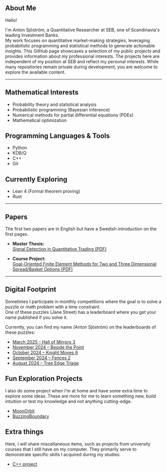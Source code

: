 ## About Me

Hello!

I'm Anton Sjöström, a Quantitative Researcher at SEB, one of Scandinavia's leading Investment Banks.  
My work focuses on quantitative market-making strategies, leveraging probabilistic programming and statistical methods to generate actionable insights. This GitHub page showcases a selection of my public projects and provides information about my professional interests. The projects here are independent of my position at SEB and reflect my personal interests. While many repositories remain private during development, you are welcome to explore the available content.

---

## Mathematical Interests

- Probability theory and statistical analysis
- Probabilistic programming (Bayesian inference)
- Numerical methods for partial differential equations (PDEs)
- Mathematical optimization

## Programming Languages & Tools

- Python
- KDB/Q
- C++
- Git

## Currently Exploring

- Lean 4 (Formal theorem proving)
- Rust

---

## Papers
The first two papers are in English but have a Swedish introduction on the first pages.
- **Master Thesis:**  
    [Signal Detection in Quantitative Trading (PDF)](Papers/Signal%20detection%20of%20FX%20Fixing%20events.pdf)

- **Course Project:**  
    [Goal-Oriented Finite Element Methods for Two and Three Dimensional Spread/Basket Options (PDF)](Papers/Goal-Oriented%20Adaptive%20FEM%20for%20Option%20Pricing%20with%20Duality-Based%20A%20Posteriori%20Estimates.pdf)

---

## Digital Footprint

Sometimes I participate in monthly competitions where the goal is to solve a puzzle or math problem with a time constraint.  
One of these puzzles (Jane Street) has a leaderboard where you get your name published if you solve it.

Currently, you can find my name (Anton Sjöström) on the leaderboards of these puzzles:

- [March 2025 – Hall of Mirrors 3](https://www.janestreet.com/puzzles/hall-of-mirrors-3-solution/)
- [November 2024 – Beside the Point](https://www.janestreet.com/puzzles/beside-the-point-solution/)
- [October 2024 – Knight Moves 6](https://www.janestreet.com/puzzles/knight-moves-6-solution/)
- [September 2024 – Fences 2](https://www.janestreet.com/puzzles/fences-2-solution/)
- [August 2024 – Tree Edge Triage](https://www.janestreet.com/puzzles/tree-edge-triage-solution/)

## Fun Exploration Projects
I also do some project when I'm at home and have some extra time to explore some ideas.
These are more for me to learn something new, build intuition or test my knowledge and not anything cutting-edge.
- [MoonOrbit](https://github.com/antonsjostrom/MoonOrbit)
- [BuzzingBoundary](https://github.com/antonsjostrom/BuzzingBoundary)

## Extra things
Here, I will share miscellaneous items, such as projects from university courses that I still have on my computer. They primarily serve to demonstrate specific skills I acquired during my studies.
- [C++ project](https://github.com/antonsjostrom/High-Perfomance-Computing-Project)
